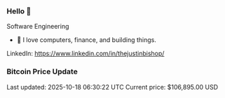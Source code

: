 ### Hello 🤙  

Software Engineering

- 🔭 I love computers, finance, and building things.
  
LinkedIn: https://www.linkedin.com/in/thejustinbishop/  













































































































































































































































































































































































































































































































































































































































































































































































































































































































































































































































































































































































































































### Bitcoin Price Update
Last updated: 2025-10-18 06:30:22 UTC
Current price: $106,895.00 USD
